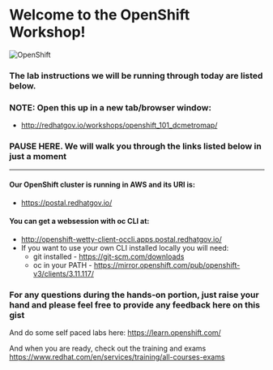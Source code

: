 # Welcome to the OpenShift Workshop!
![OpenShift](https://www.openshift.com/hubfs/images/openshift-legacy/logos/openshift/Logotype_RH_OpenShift_wLogo_RGB_Black.svg?t=1533677657431)

### The lab instructions we will be running through today are listed below. 
### NOTE: Open this up in a new tab/browser window:
* http://redhatgov.io/workshops/openshift_101_dcmetromap/

### PAUSE HERE. We will walk you through the links listed below in just a moment
---
#### Our OpenShift cluster is running in AWS and its URI is:
* https://postal.redhatgov.io/

#### You can get a websession with oc CLI at:
* http://openshift-wetty-client-occli.apps.postal.redhatgov.io/
* If you want to use your own CLI installed locally you will need:
  * git installed - https://git-scm.com/downloads
  * oc in your PATH - https://mirror.openshift.com/pub/openshift-v3/clients/3.11.117/


### For any questions during the hands-on portion, just raise your hand and please feel free to provide any feedback here on this gist

And do some self paced labs here:
https://learn.openshift.com/

And when you are ready, check out the training and exams
https://www.redhat.com/en/services/training/all-courses-exams
